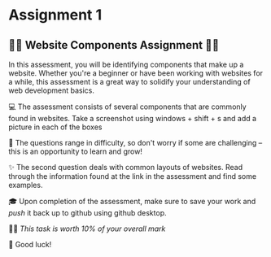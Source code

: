 # Assignment 1
## 🕵️‍♀️ Website Components Assignment 🕵️‍♂️
In this assessment, you will be identifying components that make up a website. Whether you're a beginner or have been working with websites for a while, this assessment is a great way to solidify your understanding of web development basics.

💻 The assessment consists of several components that are commonly found in websites. Take a screenshot using windows + shift + s and add a picture in each of the boxes

🤔 The questions range in difficulty, so don't worry if some are challenging – this is an opportunity to learn and grow!

✨ The second question deals with common layouts of websites. Read through the information found at the link in the assessment and find some examples. 

🎓 Upon completion of the assessment, make sure to save your work and *push* it back up to github using github desktop. 

👨‍💻 *This task is worth 10% of your overall mark*

💪 Good luck!